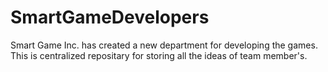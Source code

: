# SmartGameDevelopers
 Smart Game Inc. has created a new department for developing the games.  This is centralized repositary for storing all the ideas of team member's.
